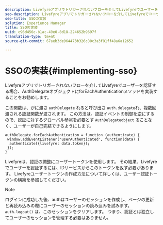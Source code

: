 ```yaml
---
description: Livefyreアプリでトリガーされないフローを介してLivefyreでユーザーを認証する場合、AuthDelegateオブジェクトにforEachAuthenticationメソッドを実装することをお勧めします。
seo-description: Livefyreアプリでトリガーされないフローを介してLivefyreでユーザーを認証する場合、AuthDelegateオブジェクトにforEachAuthenticationメソッドを実装することをお勧めします。
seo-title: SSOの実装
solution: Experience Manager
title: SSOの実装
uuid: c96d456c-b1ac-40e0-8d18-224652b9697f
translation-type: tm+mt
source-git-commit: 67aeb3de964473b326c88c3a3f81ff48a6a12652

---
```



# SSOの実装{#implementing-sso}

Livefyreアプリでトリガーされないフローを介してLivefyreでユーザーを認証する場合、AuthDelegateオブジェクトにforEachAuthenticationメソッドを実装することをお勧めします。

この関数は、がに渡さ `authDelegate` れると呼び出さ `auth.delegate`れ、複数回渡される認証関数が渡されます。 この方法は、認証イベントの制御を逆にするので、認証に対するグローバル参照を必要とす `AuthDelegateobject` ることなく、ユーザーが自己完結できるようにします。

```
authDelegate.forEachAuthentication = function (authenticate) { 
 window.addEventListener('userAuthenticated', function(data) { 
  authenticate({livefyre: data.token}); 
 }); 
}
```

Livefyreは、認証の調整にユーザートークンを使用します。 その結果、Livefyreでユーザーを認証するには、IDサービスからこのトークンを返す必要があります。 Livefyreユーザートークンの作成方法について詳しくは、ユーザー認証トークンの構築を参照してください。

>[!NOTE]
>
>ログインに成功した後、authはユーザーのセッションを作成し、ページの更新と再読み込みの際にユーザーのセッションの読み込みを試みます。 `auth.logout()` は、このセッションをクリアします。 つまり、認証とは独立してユーザーのセッションを管理する必要はありません。

